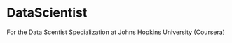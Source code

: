 DataScientist
=============

For the Data Scentist Specialization at Johns Hopkins University (Coursera)
